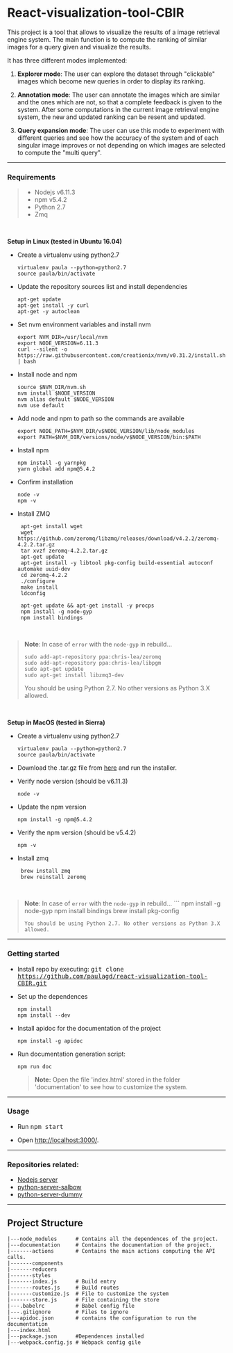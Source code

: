 
# React-visualization-tool-CBIR


This project is a tool that allows to visualize the results of a image retrieval
engine system. The main function is to compute the ranking of similar images for a
query given and visualize the results.

It has three different modes implemented:

1.  **Explorer mode**: The user can explore the dataset through  "clickable" images which become new queries in order to display its ranking.

2.  **Annotation mode**: The user can annotate the images which are similar and the ones which are not, so that a complete feedback is given to the system. After some computations in the current image retrieval engine system, the new and updated ranking can be resent and updated.

3.  **Query expansion mode**: The user can use this mode to experiment with different queries and see how the accuracy of the system and of each singular image improves or not depending on which images are selected to compute the "multi query".

---

### Requirements

>* Nodejs v6.11.3
>* npm v5.4.2
>* Python 2.7
>* Zmq

<br />

**Setup in Linux (tested in Ubuntu 16.04)**

  * Create a virtualenv using python2.7

	```
	virtualenv paula --python=python2.7
	source paula/bin/activate
	```
  * Update the repository sources list and install dependencies

    ```
    apt-get update
    apt-get install -y curl
    apt-get -y autoclean
    ```

  * Set nvm environment variables and install nvm
  	```
    export NVM_DIR=/usr/local/nvm
    export NODE_VERSION=6.11.3
    curl --silent -o https://raw.githubusercontent.com/creationix/nvm/v0.31.2/install.sh | bash
	```
    
  *  Install node and npm

      ```
      source $NVM_DIR/nvm.sh
      nvm install $NODE_VERSION
      nvm alias default $NODE_VERSION
      nvm use default
      ```

  * Add node and npm to path so the commands are available

	```
    export NODE_PATH=$NVM_DIR/v$NODE_VERSION/lib/node_modules
    export PATH=$NVM_DIR/versions/node/v$NODE_VERSION/bin:$PATH
  	```

  * Install npm
	```
    npm install -g yarnpkg
    yarn global add npm@5.4.2
	```
  * Confirm installation
    ```
    node -v
    npm -v
	```
	
  * Install ZMQ
	
	```
	 apt-get install wget
	 wget https://github.com/zeromq/libzmq/releases/download/v4.2.2/zeromq-4.2.2.tar.gz
	 tar xvzf zeromq-4.2.2.tar.gz
	 apt-get update
	 apt-get install -y libtool pkg-config build-essential autoconf automake uuid-dev
	 cd zeromq-4.2.2
	 ./configure
	 make install
	 ldconfig
	
	 apt-get update && apt-get install -y procps
	 npm install -g node-gyp
	 npm install bindings
	```
	<br />
> **Note**: In case of `error` with the `node-gyp` in rebuild...
>
> ```
> sudo add-apt-repository ppa:chris-lea/zeromq
> sudo add-apt-repository ppa:chris-lea/libpgm
> sudo apt-get update
> sudo apt-get install libzmq3-dev
>```
> You should be using Python 2.7. No other versions as Python 3.X allowed.

<br />

**Setup in MacOS (tested in Sierra)**

   * Create a virtualenv using python2.7
      ```
      virtualenv paula --python=python2.7
      source paula/bin/activate
      ```
	
   * Download the .tar.gz file from [here](https://nodejs.org/en/blog/release/v6.11.3/) and run the installer.

   * Verify node version (should be v6.11.3)
      ```
      node -v
      ```
   * Update the npm version

      ```
      npm install -g npm@5.4.2
	  ```

   * Verify the npm version (should be v5.4.2)

      ```
      npm -v
      ```

   * Install zmq
      ```
       brew install zmq
       brew reinstall zeromq
      ```
<br />

>**Note**: In case of `error` with the `node-gyp` in rebuild...
>   	```
>  npm install -g node-gyp
>  npm install bindings
>   brew install pkg-config
>  	```
> You should be using Python 2.7. No other versions as Python 3.X allowed.


---
### Getting started

* Install repo by executing:
 <kbd>git clone https://github.com/paulagd/react-visualization-tool-CBIR.git</kbd>

* Set up the dependences

	```
	npm install
	npm install --dev
	```


* Install apidoc for the documentation of the project
	```
	npm install -g apidoc
	```

* Run documentation generation script:
	```
	npm run doc
	```
	
	> **Note:** Open the file 'index.html' stored in the folder 'documentation' to see how to customize the system.


---

### Usage

* Run  <kbd>npm start</kbd>

* Open [http://localhost:3000/](http://localhost:3000/).

---

### **Repositories related:**

 * [Nodejs server](https://github.com/paulagd/node-server)
 * [python-server-salbow](https://bitbucket.org/emohe/python-server-salbow/src/master/)
 * [python-server-dummy](https://bitbucket.org/emohe/python-server-dummy/src/master/)

---

## Project Structure

```
|---node_modules      # Contains all the dependences of the project.
|---documentation     # Contains the documentation of the project.
|-------actions       # Contains the main actions computing the API calls.
|-------components
|-------reducers
|-------styles
|-------index.js      # Build entry
|-------routes.js     # Build routes
|-------customize.js  # File to customize the system
|-------store.js      # File containing the store
|---.babelrc          # Babel config file
|---.gitignore        # Files to ignore
|---apidoc.json       # contains the configuration to run the documentation
|---index.html
|---package.json      #Dependences installed
|---webpack.config.js # Webpack config gile

```
